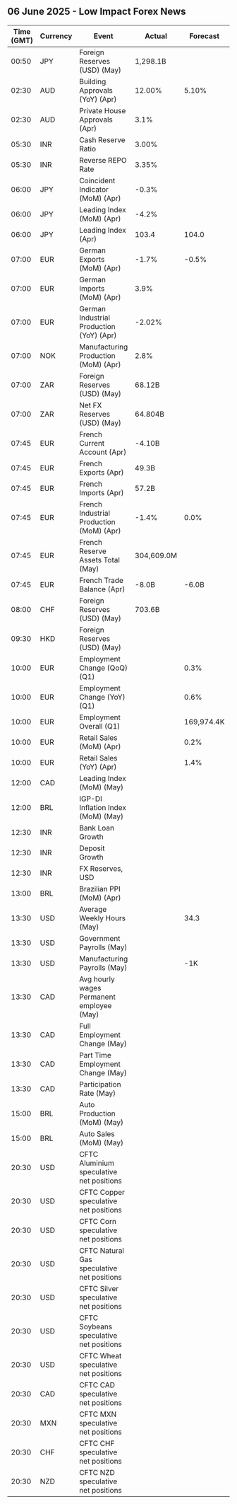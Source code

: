 ## 06 June 2025 - Low Impact Forex News

| Time (GMT) | Currency | Event | Actual | Forecast | Previous |
|------|----------|-------|--------|----------|----------|
| 00:50 | JPY | Foreign Reserves (USD) (May) | 1,298.1B |  | 1,298.2B |
| 02:30 | AUD | Building Approvals (YoY) (Apr) | 12.00% | 5.10% | 9.90% |
| 02:30 | AUD | Private House Approvals (Apr) | 3.1% |  | -4.5% |
| 05:30 | INR | Cash Reserve Ratio | 3.00% |  | 4.00% |
| 05:30 | INR | Reverse REPO Rate | 3.35% |  | 3.35% |
| 06:00 | JPY | Coincident Indicator (MoM) (Apr) | -0.3% |  | -1.3% |
| 06:00 | JPY | Leading Index (MoM) (Apr) | -4.2% |  | -0.1% |
| 06:00 | JPY | Leading Index (Apr) | 103.4 | 104.0 | 108.1 |
| 07:00 | EUR | German Exports (MoM) (Apr) | -1.7% | -0.5% | 1.2% |
| 07:00 | EUR | German Imports (MoM) (Apr) | 3.9% |  | -1.4% |
| 07:00 | EUR | German Industrial Production (YoY) (Apr) | -2.02% |  | -0.85% |
| 07:00 | NOK | Manufacturing Production (MoM) (Apr) | 2.8% |  | 0.0% |
| 07:00 | ZAR | Foreign Reserves (USD) (May) | 68.12B |  | 67.58B |
| 07:00 | ZAR | Net FX Reserves (USD) (May) | 64.804B |  | 64.318B |
| 07:45 | EUR | French Current Account (Apr) | -4.10B |  | 1.00B |
| 07:45 | EUR | French Exports (Apr) | 49.3B |  | 52.4B |
| 07:45 | EUR | French Imports (Apr) | 57.2B |  | 58.6B |
| 07:45 | EUR | French Industrial Production (MoM) (Apr) | -1.4% | 0.0% | 0.1% |
| 07:45 | EUR | French Reserve Assets Total (May) | 304,609.0M |  | 303,057.0M |
| 07:45 | EUR | French Trade Balance (Apr) | -8.0B | -6.0B | -6.3B |
| 08:00 | CHF | Foreign Reserves (USD) (May) | 703.6B |  | 703.0B |
| 09:30 | HKD | Foreign Reserves (USD) (May) |  |  | 408.70B |
| 10:00 | EUR | Employment Change (QoQ) (Q1) |  | 0.3% | 0.1% |
| 10:00 | EUR | Employment Change (YoY) (Q1) |  | 0.6% | 0.7% |
| 10:00 | EUR | Employment Overall (Q1) |  | 169,974.4K | 169,435.3K |
| 10:00 | EUR | Retail Sales (MoM) (Apr) |  | 0.2% | -0.1% |
| 10:00 | EUR | Retail Sales (YoY) (Apr) |  | 1.4% | 1.5% |
| 12:00 | CAD | Leading Index (MoM) (May) |  |  | 0.02% |
| 12:00 | BRL | IGP-DI Inflation Index (MoM) (May) |  |  | 0.30% |
| 12:30 | INR | Bank Loan Growth |  |  | 9.9% |
| 12:30 | INR | Deposit Growth |  |  | 10.0% |
| 12:30 | INR | FX Reserves, USD |  |  | 692.72B |
| 13:00 | BRL | Brazilian PPI (MoM) (Apr) |  |  | -0.62% |
| 13:30 | USD | Average Weekly Hours (May) |  | 34.3 | 34.3 |
| 13:30 | USD | Government Payrolls (May) |  |  | 10.0K |
| 13:30 | USD | Manufacturing Payrolls (May) |  | -1K | -1K |
| 13:30 | CAD | Avg hourly wages Permanent employee (May) |  |  | 3.5% |
| 13:30 | CAD | Full Employment Change (May) |  |  | 31.5K |
| 13:30 | CAD | Part Time Employment Change (May) |  |  | -24.2K |
| 13:30 | CAD | Participation Rate (May) |  |  | 65.3% |
| 15:00 | BRL | Auto Production (MoM) (May) |  |  | 20.1% |
| 15:00 | BRL | Auto Sales (MoM) (May) |  |  | 6.7% |
| 20:30 | USD | CFTC Aluminium speculative net positions |  |  | 0.3K |
| 20:30 | USD | CFTC Copper speculative net positions |  |  | 22.6K |
| 20:30 | USD | CFTC Corn speculative net positions |  |  | -20.3K |
| 20:30 | USD | CFTC Natural Gas speculative net positions |  |  | -113.9K |
| 20:30 | USD | CFTC Silver speculative net positions |  |  | 53.0K |
| 20:30 | USD | CFTC Soybeans speculative net positions |  |  | 72.6K |
| 20:30 | USD | CFTC Wheat speculative net positions |  |  | -98.8K |
| 20:30 | CAD | CFTC CAD speculative net positions |  |  | -103.9K |
| 20:30 | MXN | CFTC MXN speculative net positions |  |  | 61.4K |
| 20:30 | CHF | CFTC CHF speculative net positions |  |  | -25.5K |
| 20:30 | NZD | CFTC NZD speculative net positions |  |  | -24.4K |
